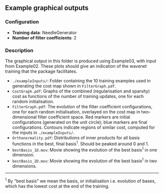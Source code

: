 ## Example graphical outputs

### Configuration
* __Training data__: NeedleGenerator
* __Number of filter coefficients__: 2

### Description
The graphical output in this folder is produced using Example03, with input from Example02. These plots should give an indication of the wavenet training that the package facilitates.

* `./exampleInputs/`: Folder containing the 10 training examples used in generating the cost map shown in `FilterGraph.pdf`.
* `CostGraph.pdf`: Graphs of the combined (regularisation and sparsity) cost as functions of the number of training updates, one for each random initialisation.
* `FilterGraph.pdf`: The evolution of the filter coefficient configurations, one for each random initialisation, overlayed on the cost map in two-dimensional filter coefficient space. Red markers are initial configurations (generated on the unit circle); blue markers are final configurations. Contours indicate regions of similar cost, computed for the inputs in `./exampleInputs/`.
* `Orthonormality.pdf`: Distributions of inner products for all basis functions in the best, final basis<sup>1</sup>. Should be peaked around 0 and 1.
* `bestBasis_1D.mov`: Movie showing the evolution of the best basis<sup>1</sup> in one dimension.
* `bestBasis_2D.mov`: Movie showing the evolution of the best basis<sup>1</sup> in two dimensions.

---

<sup>1</sup> By "best basis" we mean the basis, or initialisation i.e. evolution of bases, which has the lowest cost at the end of the training.
